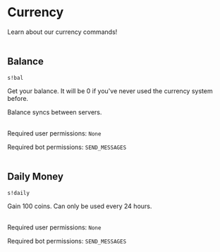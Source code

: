 # Currency

Learn about our currency commands!
<br/><br/>

## Balance

``s!bal``

Get your balance. It will be 0 if you've never used the currency system before.

Balance syncs between servers.
<br/><br/>

Required user permissions: ``None``

Required bot permissions: ``SEND_MESSAGES``
<br/><br/>


## Daily Money

``s!daily``

Gain 100 coins. Can only be used every 24 hours.
<br/><br/>

Required user permissions: ``None``

Required bot permissions: ``SEND_MESSAGES``
<br/><br/>
